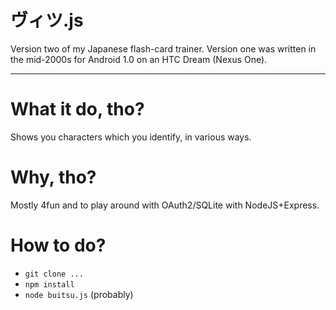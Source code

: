# ヴィツ.js
Version two of my Japanese flash-card trainer.  Version one was written in the mid-2000s for Android 1.0 on an HTC Dream (Nexus One).


---
# What it do, tho?
Shows you characters which you identify, in various ways.

# Why, tho?
Mostly 4fun and to play around with OAuth2/SQLite with NodeJS+Express.

# How to do?
- `git clone ...`
- `npm install`
- `node buitsu.js`
(probably)
